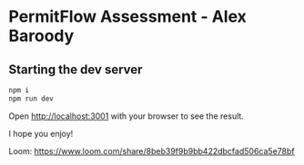 # PermitFlow Assessment - Alex Baroody
## Starting the dev server

```bash
npm i
npm run dev
```

Open [http://localhost:3001](http://localhost:3001) with your browser to see the result.

I hope you enjoy!

Loom: https://www.loom.com/share/8beb39f9b9bb422dbcfad506ca5e78bf
